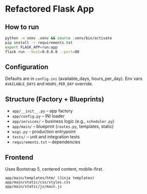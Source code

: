 
# Refactored Flask App

## How to run
```bash
python -m venv .venv && source .venv/bin/activate
pip install -r requirements.txt
export FLASK_APP=run:app
flask run --host=0.0.0.0 --port=80
```

## Configuration
Defaults are in `config.ini` (available_days, hours_per_day). Env vars `AVAILABLE_DAYS` and `HOURS_PER_DAY` override.

## Structure (Factory + Blueprints)
- `app/__init__.py` – app factory
- `app/config.py` – INI loader
- `app/services/` – business logic (e.g., `scheduler.py`)
- `app/main/` – blueprint (`routes.py`, templates, static)
- `wsgi.py` – production entrypoint
- `tests/` – unit and integration tests
- `requirements.txt` – dependencies

## Frontend
Uses Bootstrap 5, centered content, mobile-first.
```
app/main/templates/htm/ (Jinja templates)
app/main/static/css/styles.css
app/main/static/js/main.js
```
